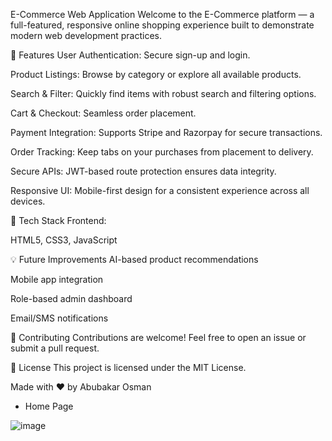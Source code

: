 E-Commerce Web Application
Welcome to the E-Commerce platform — a full-featured, responsive online shopping experience built to demonstrate modern web development practices.

🚀 Features
User Authentication: Secure sign-up and login.

Product Listings: Browse by category or explore all available products.

Search & Filter: Quickly find items with robust search and filtering options.

Cart & Checkout: Seamless order placement.

Payment Integration: Supports Stripe and Razorpay for secure transactions.

Order Tracking: Keep tabs on your purchases from placement to delivery.

Secure APIs: JWT-based route protection ensures data integrity.

Responsive UI: Mobile-first design for a consistent experience across all devices.

🧰 Tech Stack
Frontend:

HTML5, CSS3, JavaScript

💡 Future Improvements
AI-based product recommendations

Mobile app integration

Role-based admin dashboard

Email/SMS notifications

🙌 Contributing
Contributions are welcome! Feel free to open an issue or submit a pull request.

📜 License
This project is licensed under the MIT License.

Made with ❤️ by Abubakar Osman

- Home Page

![image](https://github.com/user-attachments/assets/bb6f9b59-1421-41a3-8b2b-29600bdf6395)

